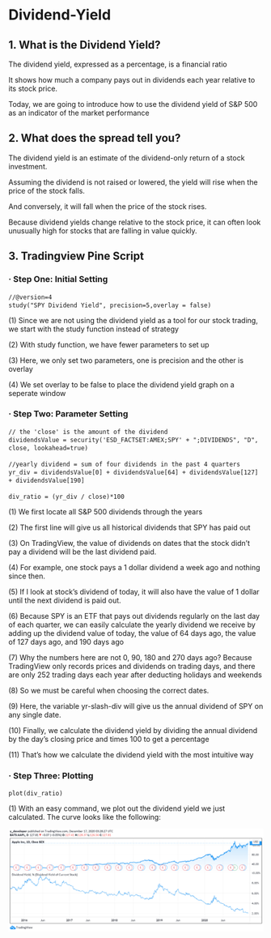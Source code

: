 # Dividend-Yield

## 1. What is the Dividend Yield?

The dividend yield, expressed as a percentage, is a financial ratio 

It shows how much a company pays out in dividends each year relative to its stock price.

Today, we are going to introduce how to use the dividend yield of S&P 500 as an indicator of the market performance


## 2. What does the spread tell you?

The dividend yield is an estimate of the dividend-only return of a stock investment. 

Assuming the dividend is not raised or lowered, the yield will rise when the price of the stock falls. 

And conversely, it will fall when the price of the stock rises. 

Because dividend yields change relative to the stock price, it can often look unusually high for stocks that are falling in value quickly.

## 3. Tradingview Pine Script

### · Step One: Initial Setting

```
//@version=4
study("SPY Dividend Yield", precision=5,overlay = false)
```
(1) Since we are not using the dividend yield as a tool for our stock trading, we start with the study function instead of strategy

(2) With study function, we have fewer parameters to set up

(3) Here, we only set two parameters, one is precision and the other is overlay

(4) We set overlay to be false to place the dividend yield graph on a seperate window

### · Step Two: Parameter Setting

```
// the 'close' is the amount of the dividend
dividendsValue = security('ESD_FACTSET:AMEX;SPY' + ";DIVIDENDS", "D", close, lookahead=true)

//yearly dividend = sum of four dividends in the past 4 quarters
yr_div = dividendsValue[0] + dividendsValue[64] + dividendsValue[127] + dividendsValue[190]

div_ratio = (yr_div / close)*100
```
(1) We first locate all S&P 500 dividends through the years

(2) The first line will give us all historical dividends that SPY has paid out

(3) On TradingView, the value of dividends on dates that the stock didn’t pay a dividend will be the last dividend paid.

(4) For example, one stock pays a 1 dollar dividend a week ago and nothing since then.

(5) If I look at stock’s dividend of today, it will also have the value of 1 dollar until the next dividend is paid out.

(6) Because SPY is an ETF that pays out dividends regularly on the last day of each quarter, we can easily calculate the yearly dividend we receive by adding up the dividend value of today, the value of 64 days ago, the value of 127 days ago, and 190 days ago

(7) Why the numbers here are not 0, 90, 180 and 270 days ago? Because TradingView only records prices and dividends on trading days, and there are only 252 trading days each year after deducting holidays and weekends

(8) So we must be careful when choosing the correct dates.

(9) Here, the variable yr-slash-div will give us the annual dividend of SPY on any single date.

(10) Finally, we calculate the dividend yield by dividing the annual dividend by the day’s closing price and times 100 to get a percentage

(11) That’s how we calculate the dividend yield with the most intuitive way

### · Step Three: Plotting

```
plot(div_ratio)
```
(1) With an easy command, we plot out the dividend yield we just calculated. The curve looks like the following:

![](image/plotting.png)


